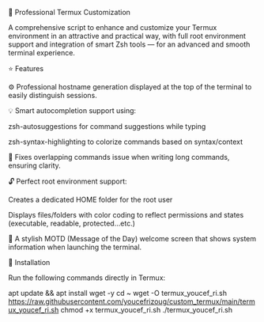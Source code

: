 🔧 Professional Termux Customization

A comprehensive script to enhance and customize your Termux environment in an attractive and practical way, with full root environment support and integration of smart Zsh tools — for an advanced and smooth terminal experience.

⭐️ Features

⚙️ Professional hostname generation displayed at the top of the terminal to easily distinguish sessions.

💡 Smart autocompletion support using:

zsh-autosuggestions for command suggestions while typing

zsh-syntax-highlighting to colorize commands based on syntax/context


🧠 Fixes overlapping commands issue when writing long commands, ensuring clarity.

🔓 Perfect root environment support:

Creates a dedicated HOME folder for the root user

Displays files/folders with color coding to reflect permissions and states (executable, readable, protected…etc.)


🎨 A stylish MOTD (Message of the Day) welcome screen that shows system information when launching the terminal.


🚀 Installation

Run the following commands directly in Termux:

apt update && apt install wget -y
cd ~
wget -O termux_youcef_ri.sh https://raw.githubusercontent.com/youcefrizoug/custom_termux/main/termux_youcef_ri.sh
chmod +x termux_youcef_ri.sh
./termux_youcef_ri.sh

